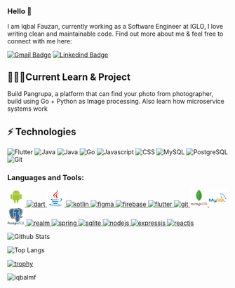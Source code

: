 
### Hello 👋

I am Iqbal Fauzan, currently working as a Software Engineer at IGLO, I love writing clean and maintainable code. Find out more about me & feel free to connect with me here:

[![Gmail Badge](https://img.shields.io/badge/-iqbalmf68@gmail.com-c14438?style=flat-square&logo=Gmail&logoColor=white&link=mailto:mdraanik12@gmail.com)](mailto:iqbalmf68@gmail.com)
[![Linkedind Badge](https://img.shields.io/badge/iqbalmf1-1877F2?style=flat-square&logo=linkedin&logoColor=white&link=https://www.facebook.com/rashedul.alam.anik.2/)](https://linkedin.com/in/iqbalmf)

## 🧑🏻‍💻Current Learn & Project
Build Pangrupa, a platform that can find your photo from photographer, build using Go + Python as Image processing. Also learn how microservice systems work


## ⚡ Technologies

![Flutter](https://img.shields.io/badge/Flutter-Android%2FIOS%20Dev-blue)
![Java](https://img.shields.io/badge/Java%20&%20Kotlin-%20Android%20Dev-green)
![Java](https://img.shields.io/badge/Java%20&%20Kotlin-Springboot-orange)
![Go](https://img.shields.io/badge/Go-blue)
![Javascript](https://img.shields.io/badge/NodeJs%20-ReactJs-blue)
![CSS](https://img.shields.io/badge/-Tailwind-black?style=flat-square&logo=tailwindcss)
![MySQL](https://img.shields.io/badge/-MySQL-black?style=flat-square&logo=mysql)
![PostgreSQL](https://img.shields.io/badge/-PostgreSQL-black?style=flat-square&logo=postgresql)
![Git](https://img.shields.io/badge/-Git-black?style=flat-square&logo=git)

<h3 align="left">Languages and Tools:</h3>
<p align="left"> <a href="https://developer.android.com" target="_blank" rel="noreferrer"> <img src="https://raw.githubusercontent.com/devicons/devicon/master/icons/android/android-original-wordmark.svg" alt="android" width="40" height="40"/> </a> <a href="https://dart.dev" target="_blank" rel="noreferrer"> <img src="https://www.vectorlogo.zone/logos/dartlang/dartlang-icon.svg" alt="dart" width="40" height="40"/>
<a href="https://www.java.com" target="_blank" rel="noreferrer"> <img src="https://raw.githubusercontent.com/devicons/devicon/master/icons/java/java-original.svg" alt="java" width="40" height="40"/> </a> <a href="https://kotlinlang.org" target="_blank" rel="noreferrer"> <img src="https://www.vectorlogo.zone/logos/kotlinlang/kotlinlang-icon.svg" alt="kotlin" width="40" height="40"/> </a></a> <a href="https://www.figma.com/" target="_blank" rel="noreferrer"> <img src="https://www.vectorlogo.zone/logos/figma/figma-icon.svg" alt="figma" width="40" height="40"/> </a> <a href="https://firebase.google.com/" target="_blank" rel="noreferrer"> <img src="https://www.vectorlogo.zone/logos/firebase/firebase-icon.svg" alt="firebase" width="40" height="40"/> </a> <a href="https://flutter.dev" target="_blank" rel="noreferrer"> <img src="https://www.vectorlogo.zone/logos/flutterio/flutterio-icon.svg" alt="flutter" width="40" height="40"/> </a> <a href="https://git-scm.com/" target="_blank" rel="noreferrer"> <img src="https://www.vectorlogo.zone/logos/git-scm/git-scm-icon.svg" alt="git" width="40" height="40"/> </a> <a href="https://www.mongodb.com/" target="_blank" rel="noreferrer"> <img src="https://raw.githubusercontent.com/devicons/devicon/master/icons/mongodb/mongodb-original-wordmark.svg" alt="mongodb" width="40" height="40"/> </a> <a href="https://www.mysql.com/" target="_blank" rel="noreferrer"> <img src="https://raw.githubusercontent.com/devicons/devicon/master/icons/mysql/mysql-original-wordmark.svg" alt="mysql" width="40" height="40"/> </a> <a href="https://www.postgresql.org" target="_blank" rel="noreferrer"> <img src="https://raw.githubusercontent.com/devicons/devicon/master/icons/postgresql/postgresql-original-wordmark.svg" alt="postgresql" width="40" height="40"/> </a> <a href="https://realm.io/" target="_blank" rel="noreferrer"> <img src="https://raw.githubusercontent.com/bestofjs/bestofjs-webui/8665e8c267a0215f3159df28b33c365198101df5/public/logos/realm.svg" alt="realm" width="40" height="40"/> </a> <a href="https://spring.io/" target="_blank" rel="noreferrer"> <img src="https://www.vectorlogo.zone/logos/springio/springio-icon.svg" alt="spring" width="40" height="40"/> </a> <a href="https://www.sqlite.org/" target="_blank" rel="noreferrer"> <img src="https://www.vectorlogo.zone/logos/sqlite/sqlite-icon.svg" alt="sqlite" width="40" height="40"/> </a> <a href="https://www.nodejs.org/" target="_blank" rel="noreferrer"> <img src="https://www.vectorlogo.zone/logos/nodejs/nodejs-icon.svg" alt="nodejs" width="40" height="40"/> </a><a href="https://expressjs.com/" target="_blank" rel="noreferrer"> <img src="https://www.vectorlogo.zone/logos/expressjs/expressjs-icon.svg" alt="expressjs" width="40" height="40"/> </a><a href="https://react.dev/" target="_blank" rel="noreferrer"> <img src="https://www.vectorlogo.zone/logos/reactjs/reactjs-icon.svg" alt="reactjs" width="40" height="40"/> </a> </p>


![Github Stats](https://github-readme-stats-sigma-five.vercel.app/api?username=iqbalmf&count_private=true&show_icons=true&include_all_commits=true&theme=radical)


![Top Langs](https://github-readme-stats-sigma-five.vercel.app/api/top-langs/?username=iqbalmf&show_icons=true&layout=compact&theme=radical)

[![trophy](https://github-profile-trophy.vercel.app/?username=iqbalmf&theme=onedark)](https://github.com/ryo-ma/github-profile-trophy)


<p align="left"> <img src="https://komarev.com/ghpvc/?username=iqbalmf&label=Profile%20views&color=0e75b6&style=flat" alt="iqbalmf" /> </p>
